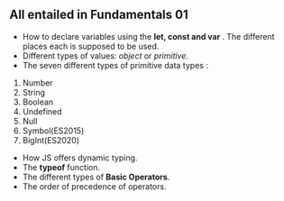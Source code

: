 ## All entailed in Fundamentals 01

- How to declare variables using the <strong> let, const and var </strong>. The different places each is supposed to be used.
- Different types of values: <i>object</i> or <i>primitive</i>.
- The seven different types of primitive data types :
<ol>
<li>Number</li>
<li>String</li>
<li>Boolean</li>
<li>Undefined</li>
<li>Null</li>
<li>Symbol(ES2015)</li>
<li>BigInt(ES2020)</li>
</ol>

- How JS offers dynamic typing.
- The <strong>typeof</strong> function.
- The different types of <strong>Basic Operators</strong>.
- The order of precedence of operators.
